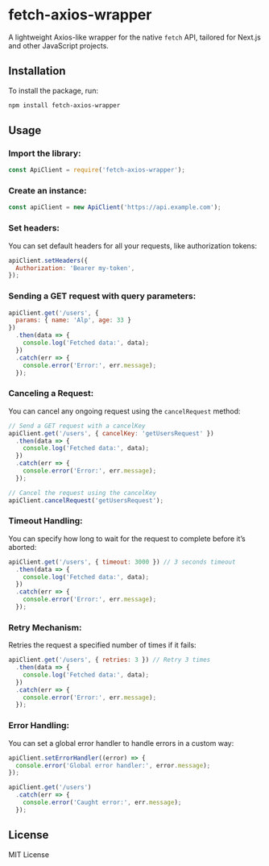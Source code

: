 
# fetch-axios-wrapper

A lightweight Axios-like wrapper for the native `fetch` API, tailored for Next.js and other JavaScript projects.

## Installation

To install the package, run:

```bash
npm install fetch-axios-wrapper
```

## Usage

### Import the library:

```javascript
const ApiClient = require('fetch-axios-wrapper');
```

### Create an instance:

```javascript
const apiClient = new ApiClient('https://api.example.com');
```

### Set headers:

You can set default headers for all your requests, like authorization tokens:

```javascript
apiClient.setHeaders({
  Authorization: 'Bearer my-token',
});
```

### Sending a GET request with query parameters:

```javascript
apiClient.get('/users', {
  params: { name: 'Alp', age: 33 }
})
  .then(data => {
    console.log('Fetched data:', data);
  })
  .catch(err => {
    console.error('Error:', err.message);
  });
```

### Canceling a Request:

You can cancel any ongoing request using the `cancelRequest` method:

```javascript
// Send a GET request with a cancelKey
apiClient.get('/users', { cancelKey: 'getUsersRequest' })
  .then(data => {
    console.log('Fetched data:', data);
  })
  .catch(err => {
    console.error('Error:', err.message);
  });

// Cancel the request using the cancelKey
apiClient.cancelRequest('getUsersRequest');
```

### Timeout Handling:

You can specify how long to wait for the request to complete before it’s aborted:

```javascript
apiClient.get('/users', { timeout: 3000 }) // 3 seconds timeout
  .then(data => {
    console.log('Fetched data:', data);
  })
  .catch(err => {
    console.error('Error:', err.message);
  });
```

### Retry Mechanism:

Retries the request a specified number of times if it fails:

```javascript
apiClient.get('/users', { retries: 3 }) // Retry 3 times
  .then(data => {
    console.log('Fetched data:', data);
  })
  .catch(err => {
    console.error('Error:', err.message);
  });
```

### Error Handling:

You can set a global error handler to handle errors in a custom way:

```javascript
apiClient.setErrorHandler((error) => {
  console.error('Global error handler:', error.message);
});

apiClient.get('/users')
  .catch(err => {
    console.error('Caught error:', err.message);
  });
```

## License

MIT License
